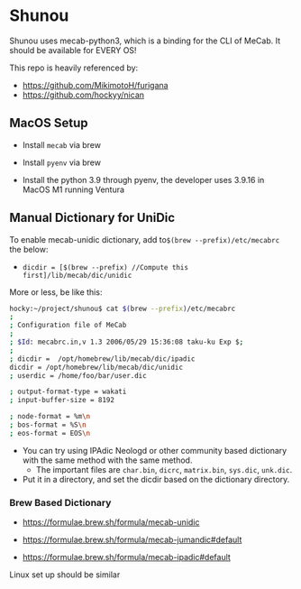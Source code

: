 # Shunou

Shunou uses mecab-python3, which is a binding for the CLI of MeCab. It should be available for EVERY OS!

This repo is heavily referenced by:
- https://github.com/MikimotoH/furigana
- https://github.com/hockyy/nican

## MacOS Setup

- Install `mecab` via brew

- Install `pyenv` via brew
- Install the python 3.9 through pyenv, the developer uses 3.9.16 in MacOS M1 running Ventura

## Manual Dictionary for UniDic 

To enable mecab-unidic dictionary, add to`$(brew --prefix)/etc/mecabrc` the below:

- `dicdir = [$(brew --prefix) //Compute this first]/lib/mecab/dic/unidic`

More or less, be like this:

```bash
hocky:~/project/shunou$ cat $(brew --prefix)/etc/mecabrc
;
; Configuration file of MeCab
;
; $Id: mecabrc.in,v 1.3 2006/05/29 15:36:08 taku-ku Exp $;
;
; dicdir =  /opt/homebrew/lib/mecab/dic/ipadic
dicdir = /opt/homebrew/lib/mecab/dic/unidic
; userdic = /home/foo/bar/user.dic

; output-format-type = wakati
; input-buffer-size = 8192

; node-format = %m\n
; bos-format = %S\n
; eos-format = EOS\n
```

- You can try using IPAdic Neologd or other community based dictionary with the same method with the same method.
  - The important files are `char.bin`, `dicrc`, `matrix.bin`, `sys.dic`, `unk.dic`.
- Put it in a directory, and set the dicdir based on the dictionary directory.

### Brew Based Dictionary

- https://formulae.brew.sh/formula/mecab-unidic

- https://formulae.brew.sh/formula/mecab-jumandic#default

- https://formulae.brew.sh/formula/mecab-ipadic#default



Linux set up should be similar